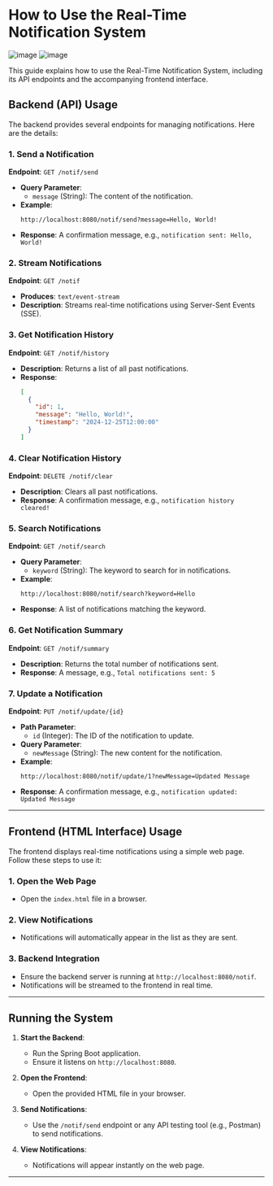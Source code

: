 # How to Use the Real-Time Notification System

![image](https://github.com/user-attachments/assets/12f92ce2-8fef-46a2-ac82-1c58801d5ed2)
![image](https://github.com/user-attachments/assets/7ac20a5d-0443-4ed3-89a3-64c0471b123e)


This guide explains how to use the Real-Time Notification System, including its API endpoints and the accompanying frontend interface.

## Backend (API) Usage

The backend provides several endpoints for managing notifications. Here are the details:

### 1. Send a Notification
**Endpoint**: `GET /notif/send`

- **Query Parameter**:
  - `message` (String): The content of the notification.
- **Example**:
  ```
  http://localhost:8080/notif/send?message=Hello, World!
  ```
- **Response**:
  A confirmation message, e.g., `notification sent: Hello, World!`

### 2. Stream Notifications
**Endpoint**: `GET /notif`

- **Produces**: `text/event-stream`
- **Description**: Streams real-time notifications using Server-Sent Events (SSE).

### 3. Get Notification History
**Endpoint**: `GET /notif/history`

- **Description**: Returns a list of all past notifications.
- **Response**:
  ```json
  [
    {
      "id": 1,
      "message": "Hello, World!",
      "timestamp": "2024-12-25T12:00:00"
    }
  ]
  ```

### 4. Clear Notification History
**Endpoint**: `DELETE /notif/clear`

- **Description**: Clears all past notifications.
- **Response**:
  A confirmation message, e.g., `notification history cleared!`

### 5. Search Notifications
**Endpoint**: `GET /notif/search`

- **Query Parameter**:
  - `keyword` (String): The keyword to search for in notifications.
- **Example**:
  ```
  http://localhost:8080/notif/search?keyword=Hello
  ```
- **Response**:
  A list of notifications matching the keyword.

### 6. Get Notification Summary
**Endpoint**: `GET /notif/summary`

- **Description**: Returns the total number of notifications sent.
- **Response**:
  A message, e.g., `Total notifications sent: 5`

### 7. Update a Notification
**Endpoint**: `PUT /notif/update/{id}`

- **Path Parameter**:
  - `id` (Integer): The ID of the notification to update.
- **Query Parameter**:
  - `newMessage` (String): The new content for the notification.
- **Example**:
  ```
  http://localhost:8080/notif/update/1?newMessage=Updated Message
  ```
- **Response**:
  A confirmation message, e.g., `notification updated: Updated Message`

---

## Frontend (HTML Interface) Usage

The frontend displays real-time notifications using a simple web page. Follow these steps to use it:

### 1. Open the Web Page
- Open the `index.html` file in a browser.

### 2. View Notifications
- Notifications will automatically appear in the list as they are sent.

### 3. Backend Integration
- Ensure the backend server is running at `http://localhost:8080/notif`.
- Notifications will be streamed to the frontend in real time.

---

## Running the System

1. **Start the Backend**:
   - Run the Spring Boot application.
   - Ensure it listens on `http://localhost:8080`.

2. **Open the Frontend**:
   - Open the provided HTML file in your browser.

3. **Send Notifications**:
   - Use the `/notif/send` endpoint or any API testing tool (e.g., Postman) to send notifications.

4. **View Notifications**:
   - Notifications will appear instantly on the web page.

---

